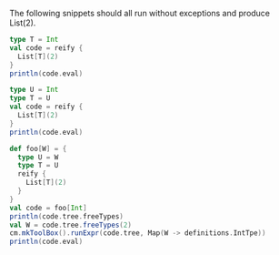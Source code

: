 The following snippets should all run without exceptions and produce List(2).

```scala
type T = Int
val code = reify {
  List[T](2)
}
println(code.eval)
```

```scala
type U = Int
type T = U
val code = reify {
  List[T](2)
}
println(code.eval)
```

```scala
def foo[W] = {
  type U = W
  type T = U
  reify {
    List[T](2)
  }
}
val code = foo[Int]
println(code.tree.freeTypes)
val W = code.tree.freeTypes(2)
cm.mkToolBox().runExpr(code.tree, Map(W -> definitions.IntTpe))
println(code.eval)
```
